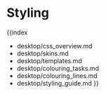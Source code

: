 Styling
==============================

{{index
- desktop/css_overview.md
- desktop/skins.md
- desktop/templates.md
- desktop/colouring_tasks.md
- desktop/colouring_lines.md
- desktop/styling_guide.md
}}